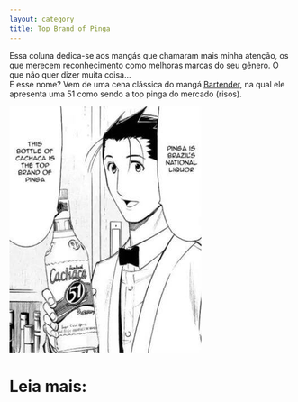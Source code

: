```yaml
---
layout: category
title: Top Brand of Pinga
---
```


Essa coluna dedica-se aos mangás que chamaram mais minha atenção, os que merecem reconhecimento como melhoras marcas do seu gênero. O que não quer dizer muita coisa... <br>
E esse nome? Vem de uma cena clássica do mangá [Bartender](), na qual ele apresenta uma  51 como sendo a top pinga do mercado (risos).

![bartender](/assets/images/toppinga.jpg)


<h1>Leia mais:
